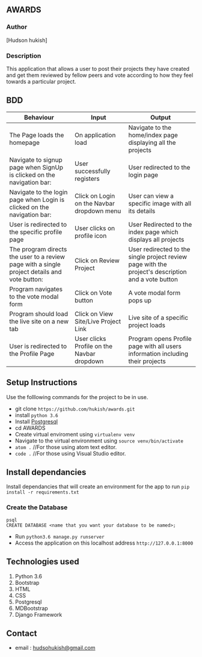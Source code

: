 ## AWARDS

### Author

[Hudson hukish]


### Description

This application that allows a user to post their projects they have created and get them reviewed by fellow peers and vote according to how they feel towards a particular project.

## BDD
| Behaviour                                                                   | Input                                        | Output  
|-----------------------------------------------------------------------------|----------------------------------------------|---------------------------------------------------------------------|
|  The Page loads the homepage                                                |  On application load                         |  Navigate to the home/index page displaying all the projects        |
|  Navigate to signup page when SignUp is clicked on the navigation bar:      |  User successfully registers                 |  User redirected to the login page                                  |
|  Navigate to the login page when Login is clicked on the navigation bar:    |  Click on Login on the Navbar dropdown menu  |  User can view a specific image with all its details                |
|  User is redirected to the specific profile page                            |  User clicks on profile icon                 |  User Redirected to the index page which displays all projects      |
|  The program directs the user to a review page with a single project details and vote button: 	|  Click on Review Project 	|  User redirected to the single project review page with the project's description and a vote button|
|  Program navigates to the vote modal form 	                              |  Click on Vote button 	                     |  A vote modal form pops up                                          |
|  Program should load the live site on a new tab 	                          |  Click on View Site/Live Project Link       	|  Live site of a specific project loads                           |
|  User is redirected to the Profile Page                                  	|  User clicks Profile on the Navbar dropdown   	|  Program opens Profile page with all users information including their projects   |


## Setup Instructions

Use the folllowing commands for the project to be in use.
* git clone `https://github.com/hukish/awards.git`
* install `python 3.6`
* Install [Postgresql](https://www.postgresql.org/download/)
* cd AWARDS
* Create virtual enviroment using `virtualenv venv`
* Navigate to the virtual environment using `source venv/bin/activate`
* `atom .`  //For those using atom text editor.
* `code .`  //For those using Visual Studio editor.


## Install dependancies
Install dependancies that will create an environment for the app to run `pip install -r requirements.txt`

### Create the Database
```
psql
CREATE DATABASE <name that you want your database to be named>;
```
- Run `python3.6 manage.py runserver`
- Access the application on this localhost address `http://127.0.0.1:8000`

## Technologies used

1. Python 3.6 
2. Bootstrap
3. HTML
4. CSS
5. Postgresql
6. MDBootstrap
7. Django Framework

## Contact
- email : hudsohukish@gmail.com

